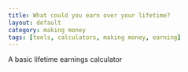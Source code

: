 ```yaml
---
title: What could you earn over your lifetime?
layout: default
category: making money
tags: [tools, calculators, making money, earning]
---
```

A basic lifetime earnings calculator